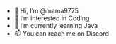 - 👋 Hi, I’m @mama9775
- 👀 I’m interested in Coding
- 🌱 I’m currently learning Java
- 📫 You can reach me on Discord
